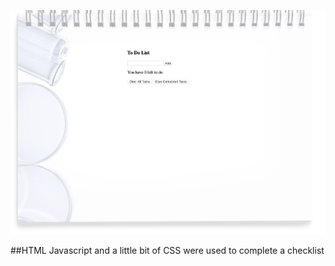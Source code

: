 ![To Do List](images/list.jpg)

##HTML Javascript and a little bit of CSS were used to complete a checklist
